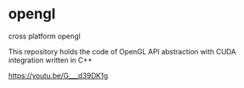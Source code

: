 # opengl

cross platform opengl

This repository holds the code of OpenGL API abstraction with CUDA integration written in C++

https://youtu.be/G___d39DK1g

